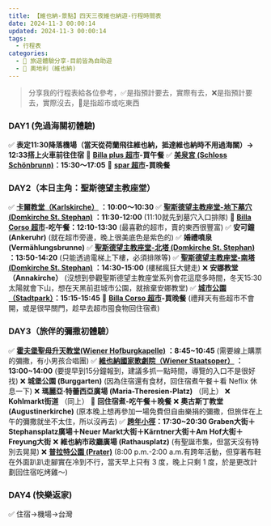 ```yaml
---
title: 【維也納-景點】四天三夜維也納遊-行程時間表
date: 2024-11-3 00:00:14
updated: 2024-11-3 00:00:14
tags:
  - 行程表
categories: 
  - 🌴 旅遊體驗分享-目前皆為自助遊
  - 🥥 奧地利（維也納)  
---
```

>分享我的行程表給各位參考，✅是指預計要去，實際有去，❌是指預計要去，實際沒去，🍜是指超市或吃東西 
<!-- more -->

### DAY1 (免過海關初體驗)
✅ **表定11:30降落機場（當天從荷蘭飛往維也納，抵達維也納時不用過海關）-> 12:33搭上火車前往住宿** 
🍜 **[Billa plus 超市](https://taoudjiji.github.io/blog/vieena/V-trans%20and%20food/V-food/?highlight=billa+plus+%E8%B6%85%E5%B8%82)-買午餐**
✅ **[美泉宮 (Schloss Schönbrunn)](https://taoudjiji.github.io/blog/vieena/V-spot/Schloss%20Sch%C3%B6nbrunn/?highlight=%E7%BE%8E%E6%B3%89%E5%AE%AE+%28schloss+sch%C3%B6nbrunn%29)：15:30～17:05**
🍜 **[spar 超市](https://taoudjiji.github.io/blog/vieena/V-trans%20and%20food/V-food/?highlight=billa+plus+%E8%B6%85%E5%B8%82)-買晚餐**

### DAY2（本日主角：聖斯德望主教座堂）
✅ **[卡爾教堂（Karlskirche）](https://taoudjiji.github.io/blog/vieena/V-spot/Karlskirche%20/?highlight=%E5%8D%A1%E7%88%BE%E6%95%99%E5%A0%82) ：10:00～10:30**
✅ **[聖斯德望主教座堂-地下墓穴 (Domkirche St. Stephan)](https://taoudjiji.github.io/blog/vieena/V-spot/Domkirche%20St.%20Stephan/?highlight=%E8%81%96%E6%96%AF%E5%BE%B7%E6%9C%9B%E4%B8%BB%E6%95%99%E5%BA%A7%E5%A0%82%EF%BC%88domkirche+st.+stephan%EF%BC%89) ：11:30-12:00**
(11:10就先到墓穴入口排隊)
🍜 **[Billa Corso 超市](https://taoudjiji.github.io/blog/vieena/V-trans%20and%20food/V-food/?highlight=billa+plus+%E8%B6%85%E5%B8%82)-吃午餐：12:10-13:30**
(最喜歡的超市，賣的東西很豐富)
✅ **安可鐘 (Ankeruhr)**
(就在超市旁邊，晚上很美底色是紫色的)
✅ **婚禮噴泉 (Vermählungsbrunne)**
✅ **[聖斯德望主教座堂-北塔 (Domkirche St. Stephan)](https://taoudjiji.github.io/blog/vieena/V-spot/Domkirche%20St.%20Stephan/?highlight=%E8%81%96%E6%96%AF%E5%BE%B7%E6%9C%9B%E4%B8%BB%E6%95%99%E5%BA%A7%E5%A0%82%EF%BC%88domkirche+st.+stephan%EF%BC%89) ：13:50-14:20**
(只能透過電梯上下樓，必須排隊等)
✅ **[聖斯德望主教座堂-南塔 (Domkirche St. Stephan)](https://taoudjiji.github.io/blog/vieena/V-spot/Domkirche%20St.%20Stephan/?highlight=%E8%81%96%E6%96%AF%E5%BE%B7%E6%9C%9B%E4%B8%BB%E6%95%99%E5%BA%A7%E5%A0%82%EF%BC%88domkirche+st.+stephan%EF%BC%89) ：14:30-15:00**
(樓梯瘋狂大健走)
❌ **安娜教堂（Annakirche）**
(沒想到參觀聖斯德望主教座堂系列會花這麼多時間，冬天15:30太陽就會下山，想在天黑前逛城市公園，就捨棄安娜教堂)
✅ **[城市公園（Stadtpark）](https://taoudjiji.github.io/blog/vieena/V-spot/Domkirche%20St.%20Stephan/?highlight=%E5%9F%8E%E5%B8%82%E5%85%AC%E5%9C%92)：15:15-15:45**
🍜 **[Billa Corso 超市](https://taoudjiji.github.io/blog/vieena/V-trans%20and%20food/V-food/?highlight=billa+plus+%E8%B6%85%E5%B8%82)-買晚餐**
(禮拜天有些超市不會開，或是很早關門，趁早去超市囤食物回住宿煮)

### DAY3（旅伴的彌撒初體驗）
✅ **[霍夫堡聖母升天教堂(Wiener Hofburgkapelle)](https://taoudjiji.github.io/blog/vieena/V-spot/Wiener%20Hofburgkapelle/?highlight=%E9%9C%8D%E5%A4%AB%E5%A0%A1%E8%81%96%E6%AF%8D%E5%8D%87%E5%A4%A9) ：8:45~10:45**
(需要線上購票的彌撒，有小男孩合唱團)
✅ **[維也納國家歌劇院（Wiener Staatsoper）](https://taoudjiji.github.io/blog/vieena/V-spot/Wiener%20Staatsoper/?highlight=%E7%B6%AD%E4%B9%9F%E7%B4%8D%E5%9C%8B%E5%AE%B6%E6%AD%8C%E5%8A%87%E9%99%A2) ：13:00~14:00**
(要提早到15分鐘報到，建議多抓一點時間，導覽的入口不是很好找)
❌ **城堡公園 (Burggarten)**
(因為住宿還有食材，回住宿煮午餐＋看 Neflix 休息一下)
❌ **瑪麗亞·特蕾西亞廣場 (Maria-Theresien-Platz)** （同上）
❌ **Kohlmarkt街道** （同上）
🍜 **回住宿煮-吃午餐＋晚餐**
❌ **奧古斯丁教堂 (Augustinerkirche)**
(原本晚上想再參加一場免費但自由樂捐的彌撒，但旅伴在上午的彌撒就坐不太住，所以沒再去)
✅ **[跨年小徑](https://taoudjiji.github.io/blog/vieena/V-spot/New%20Year's%20Eve%20Trail%20/?highlight=%E8%B7%A8%E5%B9%B4%E5%B0%8F%E5%BE%91)：17:30~20:30
Graben大街＋Stephansplatz廣場＋Neuer Markt大街＋Kärntner大街＋Am Hof大街＋Freyung大街**
❌ **維也納市政廳廣場 (Rathausplatz)** 
(有聖誕市集，但當天沒有特別去晃晃)
❌ **[普拉特公園 (Prater)](https://taoudjiji.github.io/blog/vieena/V-spot/Prater/?highlight=%E6%99%AE%E6%8B%89%E7%89%B9%E5%85%AC%E5%9C%92+%28prater%29)**
(8:00 p.m.-2:00 a.m.有跨年活動，但穿著布鞋在外面趴趴走腳實在冷到不行，當天早上只有 3 度，晚上只剩 1 度，於是更改計劃回住宿吃烤雞～)
### DAY4  (快樂返家)
✅ 住宿->機場->台灣 

